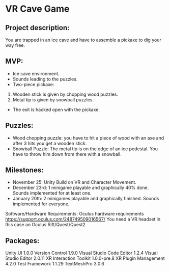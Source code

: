 # VR Cave Game


## Project description:

You are trapped in an ice cave and have to assemble a pickaxe to dig your way free.

## MVP:
- Ice cave environment.
- Sounds leading to the puzzles.
- Two-piece pickaxe:
1. Wooden stick is given by chopping wood puzzles.
2. Metal tip is given by snowball puzzles.
- The exit is hacked open with the pickaxe.

## Puzzles:
- Wood chopping puzzle: you have to hit a piece of wood with an axe and after 3 hits you get a wooden stick.
- Snowball Puzzle: The metal tip is on the edge of an ice pedestal. You have to throw him down from there with a snowball.

## Milestones:
- November 25: Unity Build on VR and Character Movement.
- December 23rd: 1 minigame playable and graphically 40% done. Sounds implemented for at least one.
- January 20th: 2 minigames playable and graphically finished. Sounds implemented for everyone.

Software/Hardware Requirements:
Oculus hardware requirements https://support.oculus.com/248749509016567/ You need a VR headset in this case an Oculus Rift/Quest/Quest2

## Packages:
Unity UI 1.0.0
Version Control 1.9.0
Visual Studio Code Editor 1.2.4
Visual Studio Editor 2.0.11
XR Interaction Toolkit 1.0.0-pre.8
XR Plugin Management 4.2.0
Test Framework 1.1.29
TextMeshPro 3.0.6

